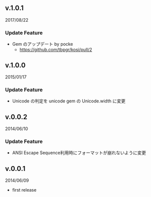 ## v.1.0.1
2017/08/22

### Update Feature
* Gem のアップデート by pocke
    * https://github.com/tbpgr/kosi/pull/2

## v.1.0.0
2015/01/17

### Update Feature
* Unicode の判定を unicode gem の Unicode.width に変更

## v.0.0.2
2014/06/10

### Update Feature
* ANSI Escape Sequence利用時にフォーマットが崩れないように変更

## v.0.0.1
2014/06/09

* first release
